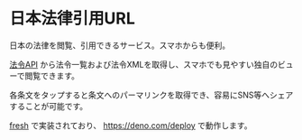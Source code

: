 # 日本法律引用URL

日本の法律を閲覧、引用できるサービス。スマホからも便利。

[法令API](https://elaws.e-gov.go.jp/apitop/) から法令一覧および法令XMLを取得し、スマホでも見やすい独自のビューで閲覧できます。

各条文をタップすると条文へのパーマリンクを取得でき、容易にSNS等へシェアすることが可能です。

[fresh](https://github.com/denoland/fresh) で実装されており、 https://deno.com/deploy で動作します。
